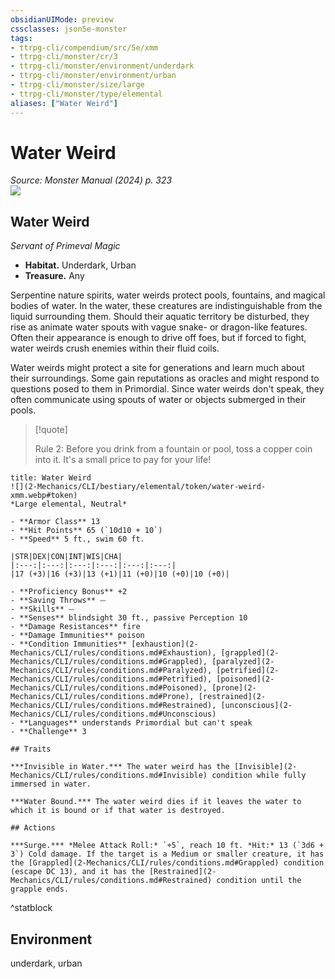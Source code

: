 ```yaml
---
obsidianUIMode: preview
cssclasses: json5e-monster
tags:
- ttrpg-cli/compendium/src/5e/xmm
- ttrpg-cli/monster/cr/3
- ttrpg-cli/monster/environment/underdark
- ttrpg-cli/monster/environment/urban
- ttrpg-cli/monster/size/large
- ttrpg-cli/monster/type/elemental
aliases: ["Water Weird"]
---
```

# Water Weird
*Source: Monster Manual (2024) p. 323*  
![](2-Mechanics/CLI/bestiary/elemental/img/water-weird.webp#right)

## Water Weird

*Servant of Primeval Magic*

- **Habitat.** Underdark, Urban  
- **Treasure.** Any  

Serpentine nature spirits, water weirds protect pools, fountains, and magical bodies of water. In the water, these creatures are indistinguishable from the liquid surrounding them. Should their aquatic territory be disturbed, they rise as animate water spouts with vague snake- or dragon-like features. Often their appearance is enough to drive off foes, but if forced to fight, water weirds crush enemies within their fluid coils.

Water weirds might protect a site for generations and learn much about their surroundings. Some gain reputations as oracles and might respond to questions posed to them in Primordial. Since water weirds don't speak, they often communicate using spouts of water or objects submerged in their pools.

> [!quote]  
> 
> Rule 2: Before you drink from a fountain or pool, toss a copper coin into it. It's a small price to pay for your life!


```ad-statblock
title: Water Weird
![](2-Mechanics/CLI/bestiary/elemental/token/water-weird-xmm.webp#token)
*Large elemental, Neutral*

- **Armor Class** 13 
- **Hit Points** 65 (`10d10 + 10`) 
- **Speed** 5 ft., swim 60 ft.

|STR|DEX|CON|INT|WIS|CHA|
|:---:|:---:|:---:|:---:|:---:|:---:|
|17 (+3)|16 (+3)|13 (+1)|11 (+0)|10 (+0)|10 (+0)|

- **Proficiency Bonus** +2
- **Saving Throws** ⏤
- **Skills** ⏤
- **Senses** blindsight 30 ft., passive Perception 10
- **Damage Resistances** fire
- **Damage Immunities** poison
- **Condition Immunities** [exhaustion](2-Mechanics/CLI/rules/conditions.md#Exhaustion), [grappled](2-Mechanics/CLI/rules/conditions.md#Grappled), [paralyzed](2-Mechanics/CLI/rules/conditions.md#Paralyzed), [petrified](2-Mechanics/CLI/rules/conditions.md#Petrified), [poisoned](2-Mechanics/CLI/rules/conditions.md#Poisoned), [prone](2-Mechanics/CLI/rules/conditions.md#Prone), [restrained](2-Mechanics/CLI/rules/conditions.md#Restrained), [unconscious](2-Mechanics/CLI/rules/conditions.md#Unconscious)
- **Languages** understands Primordial but can't speak
- **Challenge** 3

## Traits

***Invisible in Water.*** The water weird has the [Invisible](2-Mechanics/CLI/rules/conditions.md#Invisible) condition while fully immersed in water.

***Water Bound.*** The water weird dies if it leaves the water to which it is bound or if that water is destroyed.

## Actions

***Surge.*** *Melee Attack Roll:* `+5`, reach 10 ft. *Hit:* 13 (`3d6 + 3`) Cold damage. If the target is a Medium or smaller creature, it has the [Grappled](2-Mechanics/CLI/rules/conditions.md#Grappled) condition (escape DC 13), and it has the [Restrained](2-Mechanics/CLI/rules/conditions.md#Restrained) condition until the grapple ends.
```
^statblock

## Environment

underdark, urban
